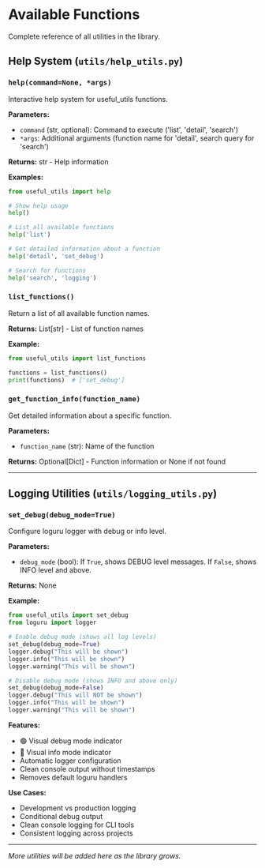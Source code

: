 # Available Functions

Complete reference of all utilities in the library.

## Help System (`utils/help_utils.py`)

### `help(command=None, *args)`

Interactive help system for useful_utils functions.

**Parameters:**
- `command` (str, optional): Command to execute ('list', 'detail', 'search')
- `*args`: Additional arguments (function name for 'detail', search query for 'search')

**Returns:** str - Help information

**Examples:**
```python
from useful_utils import help

# Show help usage
help()

# List all available functions
help('list')

# Get detailed information about a function
help('detail', 'set_debug')

# Search for functions
help('search', 'logging')
```

### `list_functions()`

Return a list of all available function names.

**Returns:** List[str] - List of function names

**Example:**
```python
from useful_utils import list_functions

functions = list_functions()
print(functions)  # ['set_debug']
```

### `get_function_info(function_name)`

Get detailed information about a specific function.

**Parameters:**
- `function_name` (str): Name of the function

**Returns:** Optional[Dict] - Function information or None if not found

---

## Logging Utilities (`utils/logging_utils.py`)

### `set_debug(debug_mode=True)`

Configure loguru logger with debug or info level.

**Parameters:**
- `debug_mode` (bool): If `True`, shows DEBUG level messages. If `False`, shows INFO level and above.

**Returns:** None

**Example:**
```python
from useful_utils import set_debug
from loguru import logger

# Enable debug mode (shows all log levels)
set_debug(debug_mode=True)
logger.debug("This will be shown")
logger.info("This will be shown")
logger.warning("This will be shown")

# Disable debug mode (shows INFO and above only)
set_debug(debug_mode=False)
logger.debug("This will NOT be shown")
logger.info("This will be shown")
logger.warning("This will be shown")
```

**Features:**
- 🟢 Visual debug mode indicator
- 🔴 Visual info mode indicator
- Automatic logger configuration
- Clean console output without timestamps
- Removes default loguru handlers

**Use Cases:**
- Development vs production logging
- Conditional debug output
- Clean console logging for CLI tools
- Consistent logging across projects

---

*More utilities will be added here as the library grows.* 